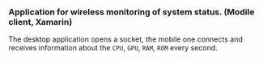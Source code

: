 ### Application for wireless monitoring of system status. (Modile client, Xamarin)
The desktop application opens a socket, the mobile one connects and receives information about the `CPU`, `GPU`, `RAM`, `ROM` every second.
